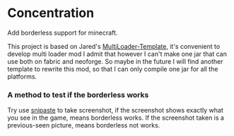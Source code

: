 # Concentration
Add borderless support for minecraft.

This project is based on Jared's [MultiLoader-Template](https://github.com/jaredlll08/MultiLoader-Template), it's convenient to develop multi loader mod I admit that however I can't make one jar that can use both on fabric and neoforge. So maybe in the future I will find another template to rewrite this mod, so that I can only compile one jar for all the platforms.

### A method to test if the borderless works
Try use [snipaste](https://www.snipaste.com) to take screenshot, if the screenshot shows exactly what you see in the game, means borderless works. If the screenshot taken is a previous-seen picture, means borderless not works.